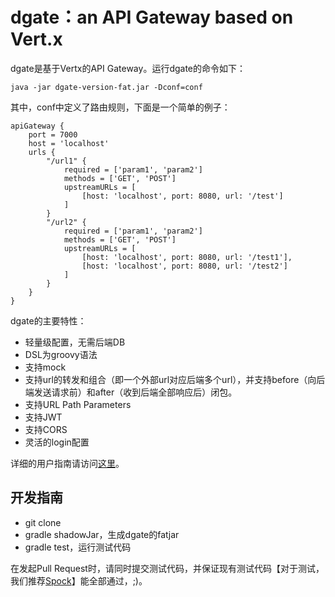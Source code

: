 # dgate：an API Gateway based on Vert.x

dgate是基于Vertx的API Gateway。运行dgate的命令如下：

~~~
java -jar dgate-version-fat.jar -Dconf=conf
~~~

其中，conf中定义了路由规则，下面是一个简单的例子：

~~~
apiGateway {
    port = 7000
    host = 'localhost'
    urls {
        "/url1" {
            required = ['param1', 'param2']
            methods = ['GET', 'POST']
            upstreamURLs = [
                [host: 'localhost', port: 8080, url: '/test']
            ]
        }
        "/url2" {
            required = ['param1', 'param2']
            methods = ['GET', 'POST']
            upstreamURLs = [
                [host: 'localhost', port: 8080, url: '/test1'],
                [host: 'localhost', port: 8080, url: '/test2']
            ]
        }
    }
}
~~~

dgate的主要特性：
- 轻量级配置，无需后端DB
- DSL为groovy语法
- 支持mock
- 支持url的转发和组合（即一个外部url对应后端多个url），并支持before（向后端发送请求前）和after（收到后端全部响应后）闭包。
- 支持URL Path Parameters
- 支持JWT
- 支持CORS
- 灵活的login配置

详细的用户指南请访问[这里](./docs/user_guide.md)。

## 开发指南

- git clone
- gradle shadowJar，生成dgate的fatjar
- gradle test，运行测试代码

在发起Pull Request时，请同时提交测试代码，并保证现有测试代码【对于测试，我们推荐[Spock](http://spockframework.org/)】能全部通过，;)。